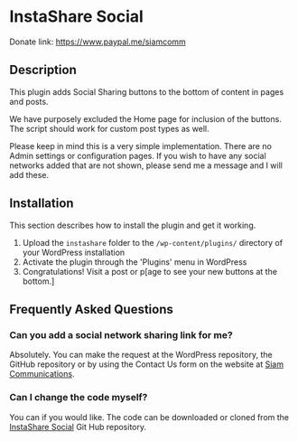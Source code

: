 # InstaShare Social

Donate link: https://www.paypal.me/siamcomm

## Description

This plugin adds Social Sharing buttons to the bottom of content in pages and posts.

We have purposely excluded the Home page for inclusion of the buttons. The script should work for custom post types as well.

Please keep in mind this is a very simple implementation. There are no Admin settings or configuration pages.
If you wish to have any social networks added that are not shown, please send me a message and I will add these.

## Installation

This section describes how to install the plugin and get it working.

1. Upload the `instashare` folder to the `/wp-content/plugins/` directory of your WordPress installation
2. Activate the plugin through the 'Plugins' menu in WordPress
3. Congratulations! Visit a post or p[age to see your new buttons at the bottom.]

## Frequently Asked Questions

### Can you add a social network sharing link for me?

Absolutely. You can make the request at the WordPress repository, the GitHub repository or by using the Contact Us form on the website at [Siam Communications](https//siamcomm.com).

### Can I change the code myself?

You can if you would like. The code can be downloaded or cloned from the [InstaShare Social](https://github.com/siamcomm/instashare-social) Git Hub repository.
